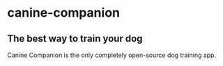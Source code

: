 # canine-companion
## The best way to train your dog
Canine Companion is the only completely open-source dog training app.
<!--
iOS:
[![Build status](https://build.appcenter.ms/v0.1/apps/2b03fbb7-6a20-42ab-bf78-03652943fba0/branches/main/badge)](https://appcenter.ms)

Android:
[![Build status](https://build.appcenter.ms/v0.1/apps/db61d7d7-0271-4ef5-bb4b-24e3cb114821/branches/main/badge)](https://appcenter.ms)
-->
